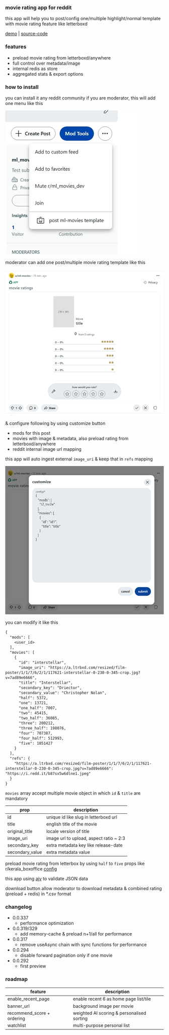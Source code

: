 ### movie rating app for reddit

this app will help you to post/config one/multiple highlight/normal template with movie rating feature like letterboxd

[demo](https://www.reddit.com/r/kerala_boxoffice/comments/1j6zuyz) | [source-code](https://github.com/hedcet/ml-movies)

### features

- preload movie rating from letterboxd/anywhere
- full control over metadata/image
- internal redis as store
- aggregated stats & export options

### how to install

you can install it any reddit community if you are moderator, this will add one menu like this

![menu](https://github.com/hedcet/ml-movies/blob/main/assets/menu.jpg?raw=true)

moderator can add one post/multiple movie rating template like this

![movie-rating-template-post](https://github.com/hedcet/ml-movies/blob/main/assets/movie-rating-template-post.jpg?raw=true)

& configure following by using customize button

- mods for this post
- movies with image & metadata, also preload rating from letterboxd/anywhere
- reddit internal image url mapping

this app will auto ingest external `image_uri` & keep that in `refs` mapping

![customize](https://github.com/hedcet/ml-movies/blob/main/assets/customize.jpg?raw=true)

you can modify it like this

```
{
  "mods": [
    <user_id>
  ],
  "movies": [
    {
      "id": "interstellar",
      "image_uri": "https://a.ltrbxd.com/resized/film-poster/1/1/7/6/2/1/117621-interstellar-0-230-0-345-crop.jpg?v=7ad89e6666",
      "title": "Interstellar",
      "secondary_key": "Driector",
      "secondary_value": "Christopher Nolan",
      "half": 5372,
      "one": 13721,
      "one_half": 7007,
      "two": 45415,
      "two_half": 36085,
      "three": 200212,
      "three_half": 198076,
      "four": 707387,
      "four_half": 512993,
      "five": 1851427
    }
  ],
  "refs": {
    "https://a.ltrbxd.com/resized/film-poster/1/1/7/6/2/1/117621-interstellar-0-230-0-345-crop.jpg?v=7ad89e6666": "https://i.redd.it/b87sx5w6dlne1.jpeg"
  }
}
```

`movies` array accept multiple movie object in which `id` & `title` are mandatory

| prop            | description                             |
| --------------- | --------------------------------------- |
| id              | unique id like slug in letterboxd url   |
| title           | english title of the movie              |
| original_title  | locale version of title                 |
| image_uri       | image url to upload, aspect ratio ~ 2:3 |
| secondary_key   | extra metadata key like release-date    |
| secondary_value | extra metadata value                    |

preload movie rating from letterbox by using `half` to `five` props like r/kerala_boxoffice [config](https://github.com/hedcet/boxoffice-server/blob/main/ml-movies.json)

this app using [ajv](https://www.npmjs.com/package/ajv) to validate JSON data

download button allow moderator to download metadata & combined rating (preload + redis) in \*.csv format

### changelog

- 0.0.337
  - performance optimization
- 0.0.319/329
  - add memory-cache & preload n+1/all for performance
- 0.0.317
  - remove useAsync chain with sync functions for performance
- 0.0.294
  - disable forward pagination only if one movie
- 0.0.292
  - first preview

### roadmap

| feature                    | description                                |
| -------------------------- | ------------------------------------------ |
| enable_recent_page         | enable recent 6 as home page list/tile     |
| banner_url                 | background image per movie                 |
| recommend_score + ordering | weighted AI scoring & personalised sorting |
| watchlist                  | multi-purpose personal list                |
